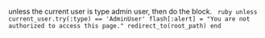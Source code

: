   unless the current user is type admin user, then do the block. 
      ``` ruby
      unless current_user.try(:type) == 'AdminUser'
        flash[:alert] = "You are not authorized to access this page."
        redirect_to(root_path)
      end```

      